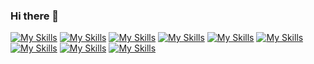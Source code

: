 ### Hi there 👋
[![My Skills](https://skillicons.dev/icons?i=js,html,css,bootstrap,c,cs,dotnet,jquery,kafka,mongodb,php,mysql,postman,py,redis,tensorflow,ts)](https://skillicons.dev)
[![My Skills](https://skillicons.dev/icons?i=java,react,angular&theme=light)](https://skillicons.dev)
[![My Skills](https://skillicons.dev/icons?i=docker,jenkins)](https://skillicons.dev)
[![My Skills](https://skillicons.dev/icons?i=arduino,raspberrypi)](https://skillicons.dev)
[![My Skills](https://skillicons.dev/icons?i=discord,eclipse,idea,ai,pr,visualstudio,vscode,github,gitlab)](https://skillicons.dev)
[![My Skills](https://skillicons.dev/icons?i=gradle,maven)](https://skillicons.dev)
[![My Skills](https://skillicons.dev/icons?i=graphql)](https://skillicons.dev)
[![My Skills](https://skillicons.dev/icons?i=linkedin)](https://skillicons.dev)
[![My Skills](https://skillicons.dev/icons?i=linux,powershell)](https://skillicons.dev)
<!--
**belhsen97/belhsen97** is a ✨ _special_ ✨ repository because its `README.md` (this file) appears on your GitHub profile.

Here are some ideas to get you started:

- 🔭 I’m currently working on ...
- 🌱 I’m currently learning ...
- 👯 I’m looking to collaborate on ...
- 🤔 I’m looking for help with ...
- 💬 Ask me about ...
- 📫 How to reach me: ...
- 😄 Pronouns: ...
- ⚡ Fun fact: ...
-->
